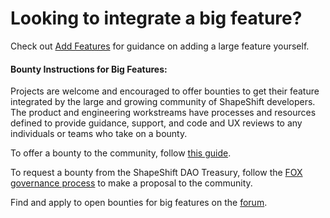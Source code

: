 # Looking to integrate a big feature?

Check out [Add Features](integrators.md) for guidance on adding a large feature yourself.

#### Bounty Instructions for Big Features:

Projects are welcome and encouraged to offer bounties to get their feature integrated by the large and growing community of ShapeShift developers. The product and engineering workstreams have processes and resources defined to provide guidance, support, and code and UX reviews to any individuals or teams who take on a bounty.

To offer a bounty to the community, follow [this guide](https://forum.shapeshift.com/t/how-to-offer-a-bounty-to-integrate-your-feature-with-app-shapeshift-com/1249).

To request a bounty from the ShapeShift DAO Treasury, follow the [FOX governance process](https://forum.shapeshift.com/t/fox-governance-process/55) to make a proposal to the community.

Find and apply to open bounties for big features on the [forum](https://forum.shapeshift.com/tags/c/workstream-discussion/engineering/bounty).
